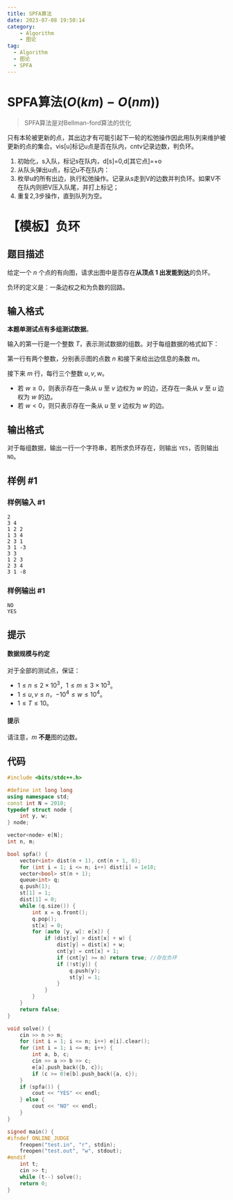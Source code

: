 ```yaml
---
title: SPFA算法
date: 2023-07-08 19:50:14
category: 
    - Algorithm
    - 图论
tag:
  - Algorithm
  - 图论
  - SPFA
---
```


# SPFA算法($O(km)-O(nm)$)

> SPFA算法是对Bellman-ford算法的优化

只有本轮被更新的点，其出边才有可能引起下一轮的松弛操作因此用队列来维护被更新的点的集合。vis[u]标记u点是否在队内，cntv记录边数，判负环。

1. 初始化，s入队，标记s在队内，d[s]=0,d[其它点]=+o
2. 从队头弹出u点，标记u不在队内：
3. 枚举u的所有出边，执行松弛操作。记录从s走到V的边数并判负环。如果V不在队内则把V压入队尾，并打上标记；
4. 重复2,3步操作，直到队列为空。

# 【模板】负环

## 题目描述

给定一个 $n$ 个点的有向图，请求出图中是否存在**从顶点 $1$ 出发能到达**的负环。

负环的定义是：一条边权之和为负数的回路。

## 输入格式

**本题单测试点有多组测试数据**。

输入的第一行是一个整数 $T$，表示测试数据的组数。对于每组数据的格式如下：

第一行有两个整数，分别表示图的点数 $n$ 和接下来给出边信息的条数 $m$。

接下来 $m$ 行，每行三个整数 $u, v, w$。

- 若 $w \geq 0$，则表示存在一条从 $u$ 至 $v$ 边权为 $w$ 的边，还存在一条从 $v$ 至 $u$ 边权为 $w$ 的边。
- 若 $w < 0$，则只表示存在一条从 $u$ 至 $v$ 边权为 $w$ 的边。

## 输出格式

对于每组数据，输出一行一个字符串，若所求负环存在，则输出 `YES`，否则输出 `NO`。

## 样例 #1

### 样例输入 #1

```
2
3 4
1 2 2
1 3 4
2 3 1
3 1 -3
3 3
1 2 3
2 3 4
3 1 -8
```

### 样例输出 #1

```
NO
YES
```

## 提示

#### 数据规模与约定

对于全部的测试点，保证：

- $1 \leq n \leq 2 \times 10^3$，$1 \leq m \leq 3 \times 10^3$。
- $1 \leq u, v \leq n$，$-10^4 \leq w \leq 10^4$。
- $1 \leq T \leq 10$。

#### 提示

请注意，$m$ **不是**图的边数。

## 代码

```cpp
#include <bits/stdc++.h>

#define int long long
using namespace std;
const int N = 2010;
typedef struct node {
    int y, w;
} node;

vector<node> e[N];
int n, m;

bool spfa() {
    vector<int> dist(n + 1), cnt(n + 1, 0);
    for (int i = 1; i <= n; i++) dist[i] = 1e18;
    vector<bool> st(n + 1);
    queue<int> q;
    q.push(1);
    st[1] = 1;
    dist[1] = 0;
    while (q.size()) {
        int x = q.front();
        q.pop();
        st[x] = 0;
        for (auto [y, w]: e[x]) {
            if (dist[y] > dist[x] + w) {
                dist[y] = dist[x] + w;
                cnt[y] = cnt[x] + 1;
                if (cnt[y] >= n) return true; //存在负环
                if (!st[y]) {
                    q.push(y);
                    st[y] = 1;
                }
            }
        }
    }
    return false;
}

void solve() {
    cin >> n >> m;
    for (int i = 1; i <= n; i++) e[i].clear();
    for (int i = 1; i <= m; i++) {
        int a, b, c;
        cin >> a >> b >> c;
        e[a].push_back({b, c});
        if (c >= 0)e[b].push_back({a, c});
    }
    if (spfa()) {
        cout << "YES" << endl;
    } else {
        cout << "NO" << endl;
    }
}

signed main() {
#ifndef ONLINE_JUDGE
    freopen("test.in", "r", stdin);
    freopen("test.out", "w", stdout);
#endif
    int t;
    cin >> t;
    while (t--) solve();
    return 0;
}
```

